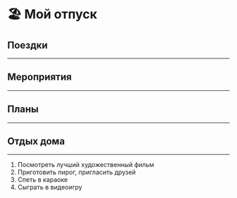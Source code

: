 # 🏖 Мой отпуск

## Поездки
---


## Мероприятия
---


## Планы
---


## Отдых дома
---
1. Посмотреть лучший художественный фильм
2. Приготовить пирог, пригласить друзей
3. Спеть в караоке
4. Сыграть в видеоигру
